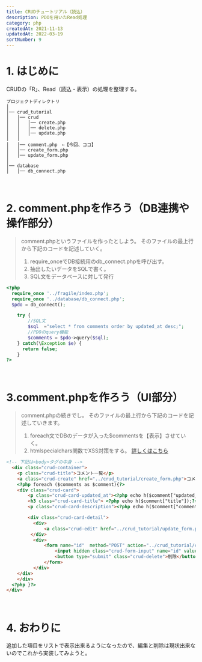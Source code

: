 ```yaml
---
title: CRUDチュートリアル（読込）
description: PDOを用いたRead処理
category: php
createdAt: 2021-11-13
updatedAt: 2022-03-19
sortNumber: 9
---
```


# 1. はじめに
CRUDの「R」、Read（読込・表示）の処理を整理する。
```
プロジェクトディレクトリ
│
│── crud_tutorial
│   │── crud
│   │   │── create.php
│   │   │── delete.php
│   │   │── update.php
│   │
│   │── comment.php　←【今回、ココ】
│   │── create_form.php
│   │── update_form.php
│
│── database
│   │── db_connect.php
```

<br>

# 2. comment.phpを作ろう（DB連携や操作部分）
> comment.phpというファイルを作ったとしよう。
>  そのファイルの最上行から下記のコードを記述していく。
>  1. require_onceでDB接続用のdb_connect.phpを呼び出す。
>  2. 抽出したいデータをSQLで書く。
>  3. SQL文をデータベースに対して発行

```php
<?php
  require_once '../fragile/index.php';
  require_once '../database/db_connect.php';
  $pdo = db_connect();

    try {
        //SQL文
        $sql  ="select * from comments order by updated_at desc;";
        //PDOのquery機能
        $comments = $pdo->query($sql);
    } catch(\Exception $e) {
      return false;
    }
?>
```

<br>

# 3.comment.phpを作ろう（UI部分）
> comment.phpの続きでし。
>  そのファイルの最上行から下記のコードを記述していきます。
>  1. foreach文でDBのデータが入った$commentsを【表示】させていく。
>  2. htmlspecialchars関数でXSS対策をする。
     [詳しくはこちら](https://tech-lab.sios.jp/archives/21780)

```html
<!-- 下記は<body>タグの中身 -->
  <div class="crud-container">
    <p class="crud-title">コメント一覧</p>
    <a class="crud-create" href="../crud_tutorial/create_form.php">コメントを追加する</a>
    <?php foreach ($comments as $comment){?>
    <div class="crud-card">
        <p class="crud-card-updated_at"><?php echo h($comment["updated_at"]);?></p>
        <h3 class="crud-card-title"> <?php echo h($comment["title"]);?></h3>
        <p class="crud-card-description"><?php echo h($comment["comment"]);?></p>

        <div class="crud-card-detail">
          <div>
              <a class="crud-edit" href="../crud_tutorial/update_form.php?id=<?php echo $comment["id"]; ?>">編集</a>
         </div>
          <div>
              <form name="id"  method="POST" action="../crud_tutorial/crud/delete.php">
                  <input hidden class="crud-form-input" name="id" value="<?php echo h($comment["id"]); ?>">
                  <button type="submit" class="crud-delete">削除</button>
              </form>
          </div>
    </div>
    </div>
  <?php }?>
</div>
```

<br>

# 4. おわりに
追加した項目をリストで表示出来るようになったので、編集と削除は現状出来ないのでこれから実装してみようと。

